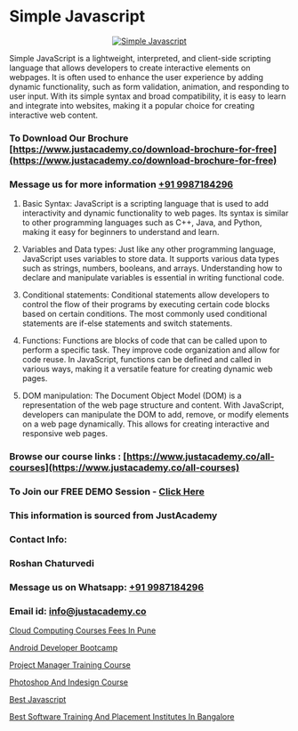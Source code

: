 # Simple Javascript

<p align="center">
  <a href="https://justacademy.co/course-detail/javascript-training">
    <img src="https://justacademy.co/storage2/course_image/1676636853_course_image.webp" alt="Simple Javascript">
  </a>
</p>


Simple JavaScript is a lightweight, interpreted, and client-side scripting language that allows developers to create interactive elements on webpages. It is often used to enhance the user experience by adding dynamic functionality, such as form validation, animation, and responding to user input. With its simple syntax and broad compatibility, it is easy to learn and integrate into websites, making it a popular choice for creating interactive web content.
### To Download Our Brochure [https://www.justacademy.co/download-brochure-for-free](https://www.justacademy.co/download-brochure-for-free)
### Message us for more information [+91 9987184296](https://api.whatsapp.com/send?phone=919987184296)
1) Basic Syntax: JavaScript is a scripting language that is used to add interactivity and dynamic functionality to web pages. Its syntax is similar to other programming languages such as C++, Java, and Python, making it easy for beginners to understand and learn.

2) Variables and Data types: Just like any other programming language, JavaScript uses variables to store data. It supports various data types such as strings, numbers, booleans, and arrays. Understanding how to declare and manipulate variables is essential in writing functional code.

3) Conditional statements: Conditional statements allow developers to control the flow of their programs by executing certain code blocks based on certain conditions. The most commonly used conditional statements are if-else statements and switch statements.

4) Functions: Functions are blocks of code that can be called upon to perform a specific task. They improve code organization and allow for code reuse. In JavaScript, functions can be defined and called in various ways, making it a versatile feature for creating dynamic web pages.

5) DOM manipulation: The Document Object Model (DOM) is a representation of the web page structure and content. With JavaScript, developers can manipulate the DOM to add, remove, or modify elements on a web page dynamically. This allows for creating interactive and responsive web pages.

### Browse our course links : [https://www.justacademy.co/all-courses](https://www.justacademy.co/all-courses) 
### To Join our FREE DEMO Session - [Click Here](https://www.justacademy.co/register-for-course-demo)


### This information is sourced from JustAcademy
### Contact Info:
### Roshan Chaturvedi
### Message us on Whatsapp: [+91 9987184296](https://api.whatsapp.com/send?phone=919987184296)
### Email id: [info@justacademy.co](mailto:info@justacademy.co)
                
[Cloud Computing Courses Fees In Pune](https://www.linkedin.com/pulse/cloud-computing-courses-fees-pune-justacademy-boston-sy1hc?trackingId=HDJJuiodqIvDxEg%2Bherd%2Fw%3D%3D&lipi=urn%3Ali%3Apage%3Ad_flagship3_company_admin%3BkPVrWTfFTkmAnpxdswF1RA%3D%3D)

[Android Developer Bootcamp](https://www.linkedin.com/pulse/android-developer-bootcamp-justacademy-cupertino-8qrqf/)

[Project Manager Training Course](https://medium.com/@akanshapatil/project-manager-training-course-0eaa05134e16)

[Photoshop And Indesign Course](https://medium.com/@mistersumit961/photoshop-and-indesign-course-bf7d34563481)

[Best Javascript](https://justacademyin.github.io/justacademy/best-javascript)

[Best Software Training And Placement Institutes In Bangalore](https://justacademyin.github.io/justacademy/best-software-training-and-placement-institutes-in-bangalore)

